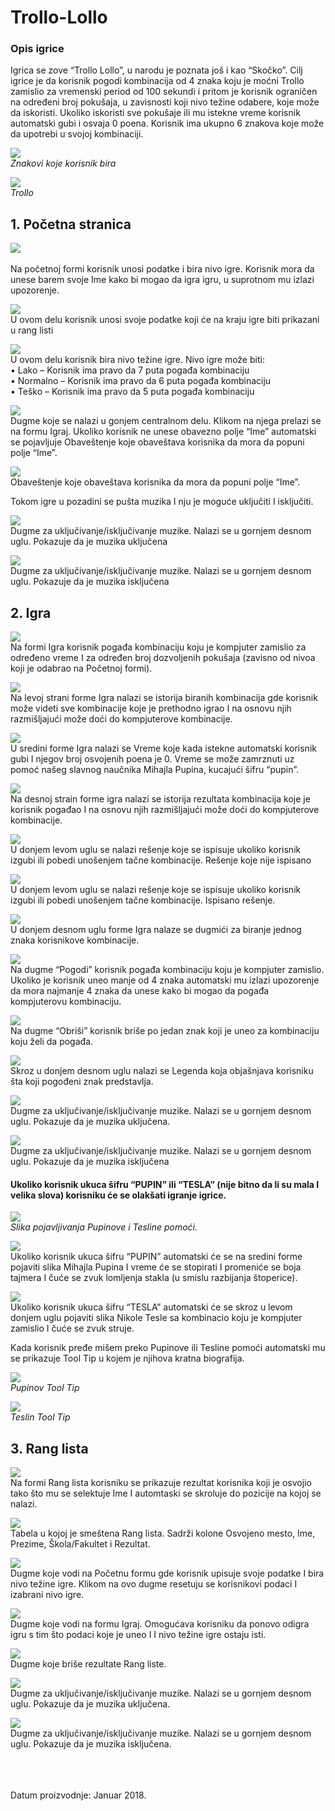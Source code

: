 # Trollo-Lollo

### Opis igrice
Igrica se zove “Trollo Lollo”, u narodu je poznata još i kao “Skočko”. 
Cilj igrice je da korisnik pogodi kombinacija od 4 znaka koju je moćni Trollo zamislio za vremenski period od 100 sekundi i pritom je korisnik ograničen na određeni broj pokušaja, u zavisnosti koji nivo težine odabere, koje može da iskoristi. Ukoliko iskoristi sve pokušaje ili mu istekne vreme korisnik automatski gubi i osvaja 0 poena.
Korisnik ima ukupno 6 znakova koje može da upotrebi u svojoj kombinaciji.

<img src="https://github.com/kovacevic-marko/Trollo-Lollo/blob/master/Screenshots/1.jpg" /><br>
<i>Znakovi koje korisnik bira</i>

<img src="https://github.com/kovacevic-marko/Trollo-Lollo/blob/master/Screenshots/2.jpg" /><br>
<i>Trollo</i>

## 1. Početna stranica

<img src="https://github.com/kovacevic-marko/Trollo-Lollo/blob/master/Screenshots/3.jpg" /><br></br>
Na početnoj formi korisnik unosi podatke i bira nivo igre. 
Korisnik mora da unese barem svoje Ime kako bi mogao da igra igru, u suprotnom mu izlazi upozorenje. 

<img src="https://github.com/kovacevic-marko/Trollo-Lollo/blob/master/Screenshots/4.jpg" /><br>
U ovom delu korisnik unosi svoje podatke koji će na kraju igre biti prikazani u rang listi

<img src="https://github.com/kovacevic-marko/Trollo-Lollo/blob/master/Screenshots/5.jpg" /><br>
U ovom delu korisnik bira nivo težine igre.
Nivo igre može biti:<br>
•	Lako – Korisnik ima pravo da 7 puta pogađa kombinaciju<br>
•	Normalno – Korisnik ima pravo da 6 puta pogađa kombinaciju<br>
•	Teško – Korisnik ima pravo da 5 puta pogađa kombinaciju<br>

<img src="https://github.com/kovacevic-marko/Trollo-Lollo/blob/master/Screenshots/6.jpg" /><br>
Dugme koje se nalazi u gonjem centralnom delu. Klikom na njega prelazi se na formu Igraj. Ukoliko korisnik ne unese obavezno polje “Ime” automatski se pojavljuje Obaveštenje koje obaveštava korisnika da mora da popuni polje “Ime”.

<img src="https://github.com/kovacevic-marko/Trollo-Lollo/blob/master/Screenshots/7.jpg" /><br>
Obaveštenje koje obaveštava korisnika da mora da popuni polje “Ime”.

Tokom igre u pozadini se pušta muzika I nju je moguće uključiti I isključiti.

<img src="https://github.com/kovacevic-marko/Trollo-Lollo/blob/master/Screenshots/8.jpg" /><br>
Dugme za uključivanje/isključivanje muzike. Nalazi se u gornjem desnom uglu. Pokazuje da je muzika uključena

<img src="https://github.com/kovacevic-marko/Trollo-Lollo/blob/master/Screenshots/9.jpg" /><br>
Dugme za uključivanje/isključivanje muzike. Nalazi se u gornjem desnom uglu. Pokazuje da je muzika isključena

## 2. Igra

<img src="https://github.com/kovacevic-marko/Trollo-Lollo/blob/master/Screenshots/10.jpg" /><br>
Na formi Igra korisnik pogađa kombinaciju koju je kompjuter zamislio za određeno vreme I za određen broj dozvoljenih pokušaja (zavisno od nivoa koji je odabrao na Početnoj formi).

<img src="https://github.com/kovacevic-marko/Trollo-Lollo/blob/master/Screenshots/11.jpg" /><br>
Na levoj strani forme Igra nalazi se istorija biranih kombinacija gde korisnik može videti sve kombinacije koje je prethodno igrao I na osnovu njih razmišljajući može doći do kompjuterove kombinacije.

<img src="https://github.com/kovacevic-marko/Trollo-Lollo/blob/master/Screenshots/12.jpg" /><br>
U sredini forme Igra nalazi se Vreme koje kada istekne automatski korisnik gubi I njegov broj osvojenih poena je 0. 
Vreme se može zamrznuti uz pomoć našeg slavnog naučnika Mihajla Pupina, kucajući šifru “pupin”.

<img src="https://github.com/kovacevic-marko/Trollo-Lollo/blob/master/Screenshots/13.jpg" /><br>
Na desnoj strain forme igra nalazi se istorija rezultata kombinacija koje je korisnik pogađao I na osnovu njih razmišljajući može doći do kompjuterove kombinacije.

<img src="https://github.com/kovacevic-marko/Trollo-Lollo/blob/master/Screenshots/14.jpg" /><br>
U donjem levom uglu se nalazi rešenje koje se ispisuje ukoliko korisnik izgubi ili pobedi unošenjem tačne kombinacije.
Rešenje koje nije ispisano

<img src="https://github.com/kovacevic-marko/Trollo-Lollo/blob/master/Screenshots/15.jpg" /><br>
U donjem levom uglu se nalazi rešenje koje se ispisuje ukoliko korisnik izgubi ili pobedi unošenjem tačne kombinacije.
Ispisano rešenje.

<img src="https://github.com/kovacevic-marko/Trollo-Lollo/blob/master/Screenshots/16.jpg" /><br>
U donjem desnom uglu forme Igra nalaze se dugmići za biranje jednog znaka korisnikove kombinacije.

<img src="https://github.com/kovacevic-marko/Trollo-Lollo/blob/master/Screenshots/17.jpg" /><br>
Na dugme “Pogodi” korisnik pogađa kombinaciju koju je kompjuter zamislio. Ukoliko je korisnik uneo manje od 4 znaka automatski mu izlazi upozorenje da mora najmanje 4 znaka da unese kako bi mogao da pogađa kompjuterovu kombinaciju.

<img src="https://github.com/kovacevic-marko/Trollo-Lollo/blob/master/Screenshots/18.jpg" /><br>
Na dugme “Obriši” korisnik briše po jedan znak koji je uneo za kombinaciju koju želi da pogađa.

<img src="https://github.com/kovacevic-marko/Trollo-Lollo/blob/master/Screenshots/19.jpg" /><br>
Skroz u donjem desnom uglu nalazi se Legenda koja objašnjava korisniku šta koji pogođeni znak predstavlja.

<img src="https://github.com/kovacevic-marko/Trollo-Lollo/blob/master/Screenshots/20.jpg" /><br>
Dugme za uključivanje/isključivanje muzike. Nalazi se u gornjem desnom uglu. Pokazuje da je muzika uključena.

<img src="https://github.com/kovacevic-marko/Trollo-Lollo/blob/master/Screenshots/21.jpg" /><br>
Dugme za uključivanje/isključivanje muzike. Nalazi se u gornjem desnom uglu. Pokazuje da je muzika isključena

#### Ukoliko korisnik ukuca šifru “PUPIN” ili “TESLA” (nije bitno da li su mala I velika slova) korisniku će se olakšati igranje igrice.<br>
<img src="https://github.com/kovacevic-marko/Trollo-Lollo/blob/master/Screenshots/22.jpg" /><br>
<i>Slika pojavljivanja Pupinove i Tesline pomoći.</i>

<img src="https://github.com/kovacevic-marko/Trollo-Lollo/blob/master/Screenshots/23.jpg" /><br>
Ukoliko korisnik ukuca šifru “PUPIN” automatski će se na sredini forme pojaviti slika Mihajla Pupina I vreme će se stopirati I promeniće se boja tajmera I čuće se zvuk lomljenja stakla (u smislu razbijanja štoperice).

<img src="https://github.com/kovacevic-marko/Trollo-Lollo/blob/master/Screenshots/24.jpg" /><br>
Ukoliko korisnik ukuca šifru “TESLA” automatski će se skroz u levom donjem uglu pojaviti slika Nikole Tesle sa kombinacio koju je kompjuter zamislio I čuće se zvuk struje.

Kada korisnik pređe mišem preko Pupinove ili Tesline pomoći automatski mu se prikazuje Tool Tip u kojem je njihova kratna biografija.

<img src="https://github.com/kovacevic-marko/Trollo-Lollo/blob/master/Screenshots/25.jpg" /><br>
<i>Pupinov Tool Tip</i>

<img src="https://github.com/kovacevic-marko/Trollo-Lollo/blob/master/Screenshots/26.jpg" /><br>
<i>Teslin Tool Tip</i>


## 3. Rang lista

<img src="https://github.com/kovacevic-marko/Trollo-Lollo/blob/master/Screenshots/27.jpg" /><br>
Na formi Rang lista korisniku se prikazuje rezultat korisnika koji je osvojio tako što mu se selektuje Ime I automtaski se skroluje do pozicije na kojoj se nalazi.

<img src="https://github.com/kovacevic-marko/Trollo-Lollo/blob/master/Screenshots/28.jpg" /><br>
Tabela u kojoj je smeštena Rang lista. Sadrži kolone Osvojeno mesto, Ime, Prezime, Škola/Fakultet i Rezultat.

<img src="https://github.com/kovacevic-marko/Trollo-Lollo/blob/master/Screenshots/29.jpg" /><br>
Dugme koje vodi na Početnu formu gde korisnik upisuje svoje podatke I bira nivo težine igre. Klikom na ovo dugme resetuju se korisnikovi podaci I izabrani nivo igre.

<img src="https://github.com/kovacevic-marko/Trollo-Lollo/blob/master/Screenshots/30.jpg" /><br>
Dugme koje vodi na formu Igraj. Omogućava korisniku da ponovo odigra igru s tim što podaci koje je uneo I I nivo težine igre ostaju isti.

<img src="https://github.com/kovacevic-marko/Trollo-Lollo/blob/master/Screenshots/31.jpg" /><br>
Dugme koje briše rezultate Rang liste.

<img src="https://github.com/kovacevic-marko/Trollo-Lollo/blob/master/Screenshots/32.jpg" /><br>
Dugme za uključivanje/isključivanje muzike. Nalazi se u gornjem desnom uglu. Pokazuje da je muzika uključena.

<img src="https://github.com/kovacevic-marko/Trollo-Lollo/blob/master/Screenshots/33.jpg" /><br>
Dugme za uključivanje/isključivanje muzike. Nalazi se u gornjem desnom uglu. Pokazuje da je muzika isključena.


<br><br><br>
Datum proizvodnje: Januar 2018.
